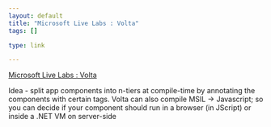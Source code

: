 ```yaml
--- 
layout: default
title: "Microsoft Live Labs : Volta"
tags: []

type: link

---
```

<a href="http://labs.live.com/volta/">Microsoft Live Labs : Volta</a>

Idea - split app components into n-tiers at compile-time by annotating the components with certain tags. Volta can also compile MSIL -> Javascript; so you can decide if your component should run in a browser (in JScript) or inside a .NET VM on server-side
